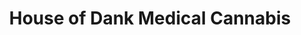 ---
title: "House of Dank Medical Cannabis"
url: /traverse-city/house-of-dank-medical-cannabis/
shop: cannabis
---